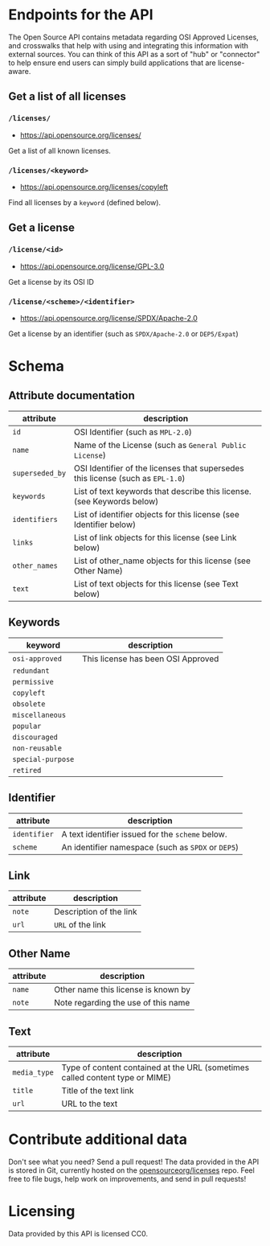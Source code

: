 Endpoints for the API
=====================

The Open Source API contains metadata regarding OSI Approved Licenses,
and crosswalks that help with using and integrating this information
with external sources. You can think of this API as a sort of "hub" or
"connector" to help ensure end users can simply build applications that
are license-aware.

Get a list of all licenses
--------------------------

### `/licenses/`

 - https://api.opensource.org/licenses/

Get a list of all known licenses.

### `/licenses/<keyword>`

 - https://api.opensource.org/licenses/copyleft

 Find all licenses by a `keyword` (defined below).

Get a license
-------------

### `/license/<id>`

 - https://api.opensource.org/license/GPL-3.0

Get a license by its OSI ID

### `/license/<scheme>/<identifier>`

 - https://api.opensource.org/license/SPDX/Apache-2.0

Get a license by an identifier (such as `SPDX/Apache-2.0` or `DEP5/Expat`)

Schema
======

Attribute documentation
-----------------------

attribute       | description
----------------|------------
`id`            | OSI Identifier (such as `MPL-2.0`)
`name`          | Name of the License (such as `General Public License`)
`superseded_by` | OSI Identifier of the licenses that supersedes this license (such as `EPL-1.0`)
`keywords`      | List of text keywords that describe this license. (see Keywords below)
`identifiers`   | List of identifier objects for this license (see Identifier below)
`links`         | List of link objects for this license (see Link below)
`other_names`   | List of other_name objects for this license (see Other Name)
`text`          | List of text objects for this license (see Text below)


Keywords
--------

keyword           | description
------------------|------------
`osi-approved`    | This license has been OSI Approved
`redundant`       |
`permissive`      |
`copyleft`        |
`obsolete`        |
`miscellaneous`   |
`popular`         |
`discouraged`     |
`non-reusable`    |
`special-purpose` |
`retired`         |


Identifier
----------

attribute         | description
------------------|------------
`identifier`      | A text identifier issued for the `scheme` below.
`scheme`          | An identifier namespace (such as `SPDX` or `DEP5`)


Link
----

attribute         | description
------------------|------------
`note`            | Description of the link
`url`             | `URL` of the link


Other Name
----------

attribute         | description
------------------|------------
`name`            | Other name this license is known by
`note`            | Note regarding the use of this name

Text
----

attribute         | description
------------------|------------
`media_type`      | Type of content contained at the URL (sometimes called content type or MIME)
`title`           | Title of the text link
`url`             | URL to the text


Contribute additional data
==========================

Don't see what you need? Send a pull request! The data provided in the API is
stored in Git, currently hosted on the
[opensourceorg/licenses](https://github.com/opensourceorg/licenses) repo.
Feel free to file bugs, help work on improvements, and send in pull requests!

Licensing
=========

Data provided by this API is licensed CC0.
